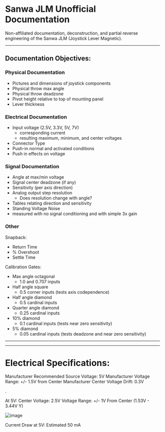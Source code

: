 # Sanwa JLM Unofficial Documentation
Non-affiliated documentation, deconstruction, and partial reverse engineering of the Sanwa JLM (Joystick Lever Magnetic).

----------

## Documentation Objectives:

### Physical Documentation
* Pictures and dimensions of joystick components
* Physical throw max angle
* Physical throw deadzone
* Pivot height relative to top of mounting panel
* Lever thickness

### Electrical Documentation
* Input voltage (2.5V, 3.3V, 5V, 7V)
     * corresponding current
     * resulting maximum, minimum, and center voltages
* Connector Type
* Push-in normal and activated conditions
* Push in effects on voltage


### Signal Documentation
* Angle at max/min voltage
* Signal center deadzone (if any)
* Sensitivity (per axis direction)
* Analog output step resolution
    * Does resolution change with angle?    
* Tables relating direction and sensitivity
* Standing Voltage Noise
* measured with no signal conditioning and with simple 3x gain


### Other
Snapback:
* Return Time
* % Overshoot
* Settle Time

Calibration Gates:
* Max angle octagonal
    * 1.0 and 0.707 inputs 
* Half angle square
    * 0.5 corner inputs (tests axis codependence)
* Half angle diamond
    * 0.5 cardinal inputs 
* Quarter angle diamond
    * 0.25 cardinal inputs
* 10% diamond
    * 0.1 cardinal inputs (tests near zero sensitivity)
* 5% diamond
    * 0.05 cardinal inputs (tests deadzone and near zero sensitivity)


----------

----------

# Electrical Specifications:

Manufacturer Recommended Source Voltage: 5V
Manufacturer Voltage Range: +/- 1.5V from Center
Manufacturer Center Voltage Drift: 0.3V

.

At 5V:
Center Voltage: 2.5V
Voltage Range: +/- 1V From Center 
    (1.53V - 3.44V Y)

![image](https://github.com/Sharp-02/Sanwa-JLM-UnOff-Documentation/assets/86936750/717e3b7c-39fd-46f3-a331-3865acd09732)



Current Draw at 5V: Estimated 50 mA
